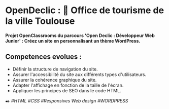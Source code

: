 # OpenDeclic : :link: Office de tourisme de la ville Toulouse
#### Projet OpenClassrooms du parcours 'Open Declic : Développeur Web Junior' : Créez un site en personnalisant un thème WordPress.

## Competences evolues :
- Définir la structure de navigation du site.
- Assurer l'accessibilité du site aux différents types d'utilisateurs.
- Assurer la cohérence graphique du site.
- Adapter l'affichage en fonction de la taille de l'écran.
- Appliquer les principes de SEO dans le code HTML.

:black_nib: *#HTML #CSS #Responsives Web design #WORDPRESS*
